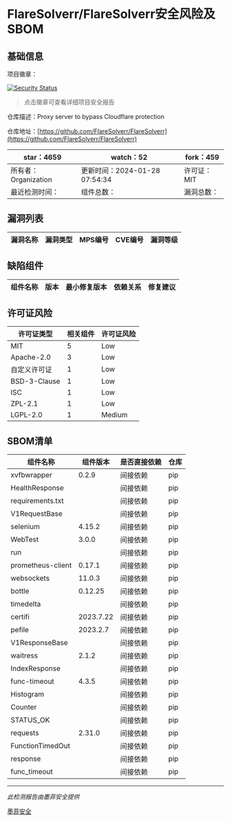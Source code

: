# FlareSolverr/FlareSolverr安全风险及SBOM

## 基础信息

项目徽章：

[![Security Status](https://www.murphysec.com/platform3/v31/badge/1751676033149374464.svg)](https://www.murphysec.com/console/report/1736093909225787392/1751676033149374464)

> 点击徽章可查看详细项目安全报告

仓库描述：Proxy server to bypass Cloudflare protection

仓库地址：[https://github.com/FlareSolverr/FlareSolverr](https://github.com/FlareSolverr/FlareSolverr)

| star：4659 | watch：52 | fork：459 |
| ----------- | -------------- | ------------ |
| 所有者：Organization | 更新时间：2024-01-28 07:54:34 | 许可证：MIT |
| 最近检测时间： | 组件总数： | 漏洞总数： |




## 漏洞列表

| 漏洞名称 | 漏洞类型 | MPS编号 | CVE编号 | 漏洞等级 |
| ------- | ------ | ------- | ------ | ----- |





## 缺陷组件

| 组件名称 | 版本 | 最小修复版本 | 依赖关系 | 修复建议 |
| -------- | ---- | ------------ | -------- | -------- |





## 许可证风险

| 许可证类型 | 相关组件 | 许可证风险 |
| ---------- | -------- | ---------- |
|MIT|5|Low|
|Apache-2.0|3|Low|
|自定义许可证|1|Low|
|BSD-3-Clause|1|Low|
|ISC|1|Low|
|ZPL-2.1|1|Low|
|LGPL-2.0|1|Medium|




## SBOM清单

| 组件名称 | 组件版本 | 是否直接依赖 | 仓库 |
| -------- | -------- | ------------ | ---- |
|xvfbwrapper|0.2.9|间接依赖|pip|
|HealthResponse||间接依赖|pip|
|requirements.txt||间接依赖|pip|
|V1RequestBase||间接依赖|pip|
|selenium|4.15.2|间接依赖|pip|
|WebTest|3.0.0|间接依赖|pip|
|run||间接依赖|pip|
|prometheus-client|0.17.1|间接依赖|pip|
|websockets|11.0.3|间接依赖|pip|
|bottle|0.12.25|间接依赖|pip|
|timedelta||间接依赖|pip|
|certifi|2023.7.22|间接依赖|pip|
|pefile|2023.2.7|间接依赖|pip|
|V1ResponseBase||间接依赖|pip|
|waitress|2.1.2|间接依赖|pip|
|IndexResponse||间接依赖|pip|
|func-timeout|4.3.5|间接依赖|pip|
|Histogram||间接依赖|pip|
|Counter||间接依赖|pip|
|STATUS_OK||间接依赖|pip|
|requests|2.31.0|间接依赖|pip|
|FunctionTimedOut||间接依赖|pip|
|response||间接依赖|pip|
|func_timeout||间接依赖|pip|


------

*此检测报告由墨菲安全提供*

[墨菲安全](www.murphysec.com)